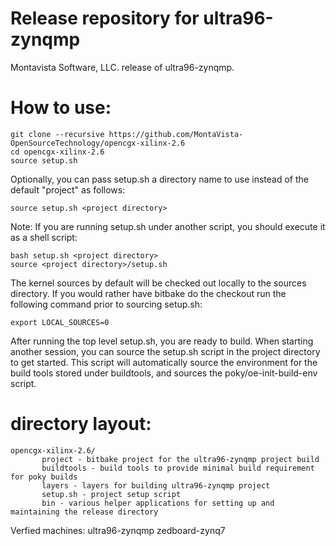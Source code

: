 # Release repository for ultra96-zynqmp

Montavista Software, LLC. release of ultra96-zynqmp. 

How to use:
==========
```
git clone --recursive https://github.com/MontaVista-OpenSourceTechnology/opencgx-xilinx-2.6
cd opencgx-xilinx-2.6
source setup.sh
```
Optionally, you can pass setup.sh a directory name to use instead of the
default "project" as follows:

```
source setup.sh <project directory>
```
Note: If you are running setup.sh under another script, you should execute it
as a shell script:

```
bash setup.sh <project directory>
source <project directory>/setup.sh
```
The kernel sources by default will be checked out locally to the sources
directory. If you would rather have bitbake do the checkout run the following
command prior to sourcing setup.sh:

```
export LOCAL_SOURCES=0
```

After running the top level setup.sh, you are ready to build. When starting
another session, you can source the setup.sh script in the project directory
to get started. This script will automatically source the environment for
the build tools stored under buildtools, and sources the 
poky/oe-init-build-env script.

directory layout:
================
```
opencgx-xilinx-2.6/
       project - bitbake project for the ultra96-zynqmp project build
       buildtools - build tools to provide minimal build requirement for poky builds
       layers - layers for building ultra96-zynqmp project
       setup.sh - project setup script
       bin - various helper applications for setting up and maintaining the release directory
```

Verfied machines: ultra96-zynqmp zedboard-zynq7
